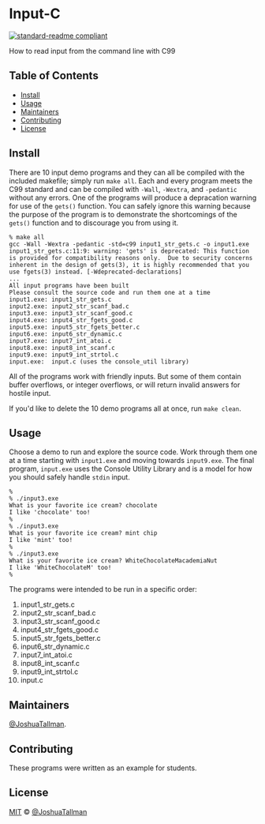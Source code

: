 # Input-C
[![standard-readme compliant](https://img.shields.io/badge/readme%20style-standard-brightgreen.svg?style=flat-square)](https://github.com/RichardLitt/standard-readme)

How to read input from the command line with C99

## Table of Contents
- [Install](#install)
- [Usage](#usage)
- [Maintainers](#maintainers)
- [Contributing](#contributing)
- [License](#license)

## Install
There are 10 input demo programs and they can all be compiled with the included makefile; simply run `make all`. Each and every program meets the C99 standard and can be compiled with `-Wall`, `-Wextra`, and `-pedantic` without any errors. One of the programs will produce a depracation warning for use of the `gets()` function. You can safely ignore this warning because the purpose of the program is to demonstrate the shortcomings of the `gets()` function and to discourage you from using it.

```
% make all
gcc -Wall -Wextra -pedantic -std=c99 input1_str_gets.c -o input1.exe
input1_str_gets.c:11:9: warning: 'gets' is deprecated: This function is provided for compatibility reasons only.  Due to security concerns inherent in the design of gets(3), it is highly recommended that you use fgets(3) instead. [-Wdeprecated-declarations]
...
All input programs have been built
Please consult the source code and run them one at a time
input1.exe: input1_str_gets.c
input2.exe: input2_str_scanf_bad.c
input3.exe: input3_str_scanf_good.c
input4.exe: input4_str_fgets_good.c
input5.exe: input5_str_fgets_better.c
input6.exe: input6_str_dynamic.c
input7.exe: input7_int_atoi.c
input8.exe: input8_int_scanf.c
input9.exe: input9_int_strtol.c
input.exe:  input.c (uses the console_util library)
```

All of the programs work with friendly inputs. But some of them contain buffer overflows, or integer overflows, or will return invalid answers for hostile input.

If you'd like to delete the 10 demo programs all at once, run `make clean`.

## Usage
Choose a demo to run and explore the source code. Work through them one at a time starting with `input1.exe` and moving towards `input9.exe`. The final program, `input.exe` uses the Console Utility Library and is a model for how you should safely handle `stdin` input.
```
%
% ./input3.exe
What is your favorite ice cream? chocolate
I like 'chocolate' too!
%
% ./input3.exe
What is your favorite ice cream? mint chip
I like 'mint' too!
%
% ./input3.exe
What is your favorite ice cream? WhiteChocolateMacademiaNut    
I like 'WhiteChocolateM' too!
%
```

The programs were intended to be run in a specific order:
1. input1_str_gets.c
1. input2_str_scanf_bad.c
1. input3_str_scanf_good.c
1. input4_str_fgets_good.c
1. input5_str_fgets_better.c
1. input6_str_dynamic.c
1. input7_int_atoi.c
1. input8_int_scanf.c
1. input9_int_strtol.c
1. input.c

## Maintainers

[@JoshuaTallman](https://github.com/prof-tallman).

## Contributing
These programs were written as an example for students.

## License
[MIT](LICENSE) © [@JoshuaTallman](https://github.com/prof-tallman)
